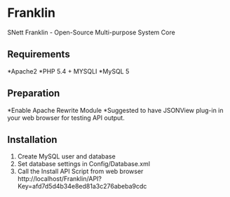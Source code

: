 # Franklin
SNett Franklin - Open-Source Multi-purpose System Core

## Requirements
*Apache2
*PHP 5.4 + MYSQLI
*MySQL 5

## Preparation
*Enable Apache Rewrite Module
*Suggested to have JSONView plug-in in your web browser for testing API output.

## Installation
1. Create MySQL user and database
2. Set database settings in Config/Database.xml
3. Call the Install API Script from web browser
http://localhost/Franklin/API?Key=afd7d5d4b34e8ed81a3c276abeba9cdc
